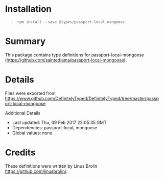 # Installation
> `npm install --save @types/passport-local-mongoose`

# Summary
This package contains type definitions for passport-local-mongoose (https://github.com/saintedlama/passport-local-mongoose).

# Details
Files were exported from https://www.github.com/DefinitelyTyped/DefinitelyTyped/tree/master/passport-local-mongoose

Additional Details
 * Last updated: Thu, 09 Feb 2017 22:05:35 GMT
 * Dependencies: passport-local, mongoose
 * Global values: none

# Credits
These definitions were written by Linus Brolin <https://github.com/linusbrolin/>.
